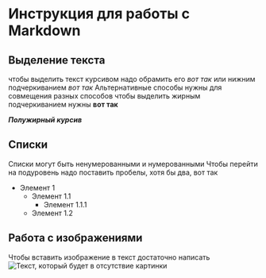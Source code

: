 # Инструкция для работы с Markdown


## Выделение текста

чтобы выделить текст курсивом надо обрамить его *вот так* или нижним подчеркиванием _вот так_
Альтернативные способы нужны для совмещения разных способов
чтобы выделить жирным подчеркиванием нужны **вот так**

_**Полужирный курсив**_ 


## Списки
Списки могут быть ненумерованными и нумерованными
Чтобы перейти на подуровень надо поставить пробелы, хотя бы два, вот так
+ Элемент 1
  + Элемент 1.1
    + Элемент 1.1.1
  + Элемент 1.2


## Работа с изображениями
Чтобы вставить изображение в текст достаточно написать
![Текст, который будет в отсутствие картинки](https://avatarko.ru/img/avatar/2/zhivotnye_kot_sobaka_prikol_1764.jpg)

